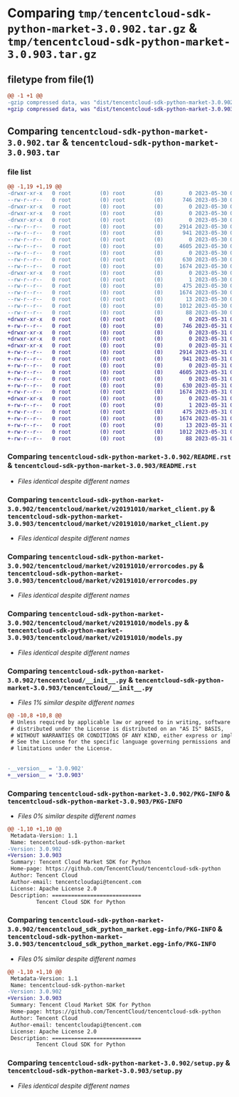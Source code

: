 # Comparing `tmp/tencentcloud-sdk-python-market-3.0.902.tar.gz` & `tmp/tencentcloud-sdk-python-market-3.0.903.tar.gz`

## filetype from file(1)

```diff
@@ -1 +1 @@
-gzip compressed data, was "dist/tencentcloud-sdk-python-market-3.0.902.tar", last modified: Tue May 30 00:27:22 2023, max compression
+gzip compressed data, was "dist/tencentcloud-sdk-python-market-3.0.903.tar", last modified: Wed May 31 02:15:25 2023, max compression
```

## Comparing `tencentcloud-sdk-python-market-3.0.902.tar` & `tencentcloud-sdk-python-market-3.0.903.tar`

### file list

```diff
@@ -1,19 +1,19 @@
-drwxr-xr-x   0 root         (0) root         (0)        0 2023-05-30 00:27:22.000000 tencentcloud-sdk-python-market-3.0.902/
--rw-r--r--   0 root         (0) root         (0)      746 2023-05-30 00:27:22.000000 tencentcloud-sdk-python-market-3.0.902/README.rst
-drwxr-xr-x   0 root         (0) root         (0)        0 2023-05-30 00:27:22.000000 tencentcloud-sdk-python-market-3.0.902/tencentcloud/
-drwxr-xr-x   0 root         (0) root         (0)        0 2023-05-30 00:27:22.000000 tencentcloud-sdk-python-market-3.0.902/tencentcloud/market/
-drwxr-xr-x   0 root         (0) root         (0)        0 2023-05-30 00:27:22.000000 tencentcloud-sdk-python-market-3.0.902/tencentcloud/market/v20191010/
--rw-r--r--   0 root         (0) root         (0)     2914 2023-05-30 00:27:22.000000 tencentcloud-sdk-python-market-3.0.902/tencentcloud/market/v20191010/market_client.py
--rw-r--r--   0 root         (0) root         (0)      941 2023-05-30 00:27:22.000000 tencentcloud-sdk-python-market-3.0.902/tencentcloud/market/v20191010/errorcodes.py
--rw-r--r--   0 root         (0) root         (0)        0 2023-05-30 00:27:22.000000 tencentcloud-sdk-python-market-3.0.902/tencentcloud/market/v20191010/__init__.py
--rw-r--r--   0 root         (0) root         (0)     4605 2023-05-30 00:27:22.000000 tencentcloud-sdk-python-market-3.0.902/tencentcloud/market/v20191010/models.py
--rw-r--r--   0 root         (0) root         (0)        0 2023-05-30 00:27:22.000000 tencentcloud-sdk-python-market-3.0.902/tencentcloud/market/__init__.py
--rw-r--r--   0 root         (0) root         (0)      630 2023-05-30 00:27:22.000000 tencentcloud-sdk-python-market-3.0.902/tencentcloud/__init__.py
--rw-r--r--   0 root         (0) root         (0)     1674 2023-05-30 00:27:22.000000 tencentcloud-sdk-python-market-3.0.902/PKG-INFO
-drwxr-xr-x   0 root         (0) root         (0)        0 2023-05-30 00:27:22.000000 tencentcloud-sdk-python-market-3.0.902/tencentcloud_sdk_python_market.egg-info/
--rw-r--r--   0 root         (0) root         (0)        1 2023-05-30 00:27:22.000000 tencentcloud-sdk-python-market-3.0.902/tencentcloud_sdk_python_market.egg-info/dependency_links.txt
--rw-r--r--   0 root         (0) root         (0)      475 2023-05-30 00:27:22.000000 tencentcloud-sdk-python-market-3.0.902/tencentcloud_sdk_python_market.egg-info/SOURCES.txt
--rw-r--r--   0 root         (0) root         (0)     1674 2023-05-30 00:27:22.000000 tencentcloud-sdk-python-market-3.0.902/tencentcloud_sdk_python_market.egg-info/PKG-INFO
--rw-r--r--   0 root         (0) root         (0)       13 2023-05-30 00:27:22.000000 tencentcloud-sdk-python-market-3.0.902/tencentcloud_sdk_python_market.egg-info/top_level.txt
--rw-r--r--   0 root         (0) root         (0)     1012 2023-05-30 00:27:22.000000 tencentcloud-sdk-python-market-3.0.902/setup.py
--rw-r--r--   0 root         (0) root         (0)       88 2023-05-30 00:27:22.000000 tencentcloud-sdk-python-market-3.0.902/setup.cfg
+drwxr-xr-x   0 root         (0) root         (0)        0 2023-05-31 02:15:25.000000 tencentcloud-sdk-python-market-3.0.903/
+-rw-r--r--   0 root         (0) root         (0)      746 2023-05-31 02:15:25.000000 tencentcloud-sdk-python-market-3.0.903/README.rst
+drwxr-xr-x   0 root         (0) root         (0)        0 2023-05-31 02:15:25.000000 tencentcloud-sdk-python-market-3.0.903/tencentcloud/
+drwxr-xr-x   0 root         (0) root         (0)        0 2023-05-31 02:15:25.000000 tencentcloud-sdk-python-market-3.0.903/tencentcloud/market/
+drwxr-xr-x   0 root         (0) root         (0)        0 2023-05-31 02:15:25.000000 tencentcloud-sdk-python-market-3.0.903/tencentcloud/market/v20191010/
+-rw-r--r--   0 root         (0) root         (0)     2914 2023-05-31 02:15:25.000000 tencentcloud-sdk-python-market-3.0.903/tencentcloud/market/v20191010/market_client.py
+-rw-r--r--   0 root         (0) root         (0)      941 2023-05-31 02:15:25.000000 tencentcloud-sdk-python-market-3.0.903/tencentcloud/market/v20191010/errorcodes.py
+-rw-r--r--   0 root         (0) root         (0)        0 2023-05-31 02:15:25.000000 tencentcloud-sdk-python-market-3.0.903/tencentcloud/market/v20191010/__init__.py
+-rw-r--r--   0 root         (0) root         (0)     4605 2023-05-31 02:15:25.000000 tencentcloud-sdk-python-market-3.0.903/tencentcloud/market/v20191010/models.py
+-rw-r--r--   0 root         (0) root         (0)        0 2023-05-31 02:15:25.000000 tencentcloud-sdk-python-market-3.0.903/tencentcloud/market/__init__.py
+-rw-r--r--   0 root         (0) root         (0)      630 2023-05-31 02:15:25.000000 tencentcloud-sdk-python-market-3.0.903/tencentcloud/__init__.py
+-rw-r--r--   0 root         (0) root         (0)     1674 2023-05-31 02:15:25.000000 tencentcloud-sdk-python-market-3.0.903/PKG-INFO
+drwxr-xr-x   0 root         (0) root         (0)        0 2023-05-31 02:15:25.000000 tencentcloud-sdk-python-market-3.0.903/tencentcloud_sdk_python_market.egg-info/
+-rw-r--r--   0 root         (0) root         (0)        1 2023-05-31 02:15:25.000000 tencentcloud-sdk-python-market-3.0.903/tencentcloud_sdk_python_market.egg-info/dependency_links.txt
+-rw-r--r--   0 root         (0) root         (0)      475 2023-05-31 02:15:25.000000 tencentcloud-sdk-python-market-3.0.903/tencentcloud_sdk_python_market.egg-info/SOURCES.txt
+-rw-r--r--   0 root         (0) root         (0)     1674 2023-05-31 02:15:25.000000 tencentcloud-sdk-python-market-3.0.903/tencentcloud_sdk_python_market.egg-info/PKG-INFO
+-rw-r--r--   0 root         (0) root         (0)       13 2023-05-31 02:15:25.000000 tencentcloud-sdk-python-market-3.0.903/tencentcloud_sdk_python_market.egg-info/top_level.txt
+-rw-r--r--   0 root         (0) root         (0)     1012 2023-05-31 02:15:25.000000 tencentcloud-sdk-python-market-3.0.903/setup.py
+-rw-r--r--   0 root         (0) root         (0)       88 2023-05-31 02:15:25.000000 tencentcloud-sdk-python-market-3.0.903/setup.cfg
```

### Comparing `tencentcloud-sdk-python-market-3.0.902/README.rst` & `tencentcloud-sdk-python-market-3.0.903/README.rst`

 * *Files identical despite different names*

### Comparing `tencentcloud-sdk-python-market-3.0.902/tencentcloud/market/v20191010/market_client.py` & `tencentcloud-sdk-python-market-3.0.903/tencentcloud/market/v20191010/market_client.py`

 * *Files identical despite different names*

### Comparing `tencentcloud-sdk-python-market-3.0.902/tencentcloud/market/v20191010/errorcodes.py` & `tencentcloud-sdk-python-market-3.0.903/tencentcloud/market/v20191010/errorcodes.py`

 * *Files identical despite different names*

### Comparing `tencentcloud-sdk-python-market-3.0.902/tencentcloud/market/v20191010/models.py` & `tencentcloud-sdk-python-market-3.0.903/tencentcloud/market/v20191010/models.py`

 * *Files identical despite different names*

### Comparing `tencentcloud-sdk-python-market-3.0.902/tencentcloud/__init__.py` & `tencentcloud-sdk-python-market-3.0.903/tencentcloud/__init__.py`

 * *Files 1% similar despite different names*

```diff
@@ -10,8 +10,8 @@
 # Unless required by applicable law or agreed to in writing, software
 # distributed under the License is distributed on an "AS IS" BASIS,
 # WITHOUT WARRANTIES OR CONDITIONS OF ANY KIND, either express or implied.
 # See the License for the specific language governing permissions and
 # limitations under the License.
 
 
-__version__ = '3.0.902'
+__version__ = '3.0.903'
```

### Comparing `tencentcloud-sdk-python-market-3.0.902/PKG-INFO` & `tencentcloud-sdk-python-market-3.0.903/PKG-INFO`

 * *Files 0% similar despite different names*

```diff
@@ -1,10 +1,10 @@
 Metadata-Version: 1.1
 Name: tencentcloud-sdk-python-market
-Version: 3.0.902
+Version: 3.0.903
 Summary: Tencent Cloud Market SDK for Python
 Home-page: https://github.com/TencentCloud/tencentcloud-sdk-python
 Author: Tencent Cloud
 Author-email: tencentcloudapi@tencent.com
 License: Apache License 2.0
 Description: ============================
         Tencent Cloud SDK for Python
```

### Comparing `tencentcloud-sdk-python-market-3.0.902/tencentcloud_sdk_python_market.egg-info/PKG-INFO` & `tencentcloud-sdk-python-market-3.0.903/tencentcloud_sdk_python_market.egg-info/PKG-INFO`

 * *Files 0% similar despite different names*

```diff
@@ -1,10 +1,10 @@
 Metadata-Version: 1.1
 Name: tencentcloud-sdk-python-market
-Version: 3.0.902
+Version: 3.0.903
 Summary: Tencent Cloud Market SDK for Python
 Home-page: https://github.com/TencentCloud/tencentcloud-sdk-python
 Author: Tencent Cloud
 Author-email: tencentcloudapi@tencent.com
 License: Apache License 2.0
 Description: ============================
         Tencent Cloud SDK for Python
```

### Comparing `tencentcloud-sdk-python-market-3.0.902/setup.py` & `tencentcloud-sdk-python-market-3.0.903/setup.py`

 * *Files identical despite different names*

